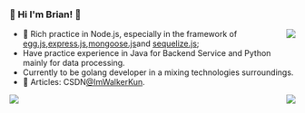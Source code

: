 ### 🌈 Hi I'm Brian! 👋
<img align="right" src="https://github-readme-stats.vercel.app/api?username=onewalker&count_private=true&show_icons=true&icon_color=805AD5&text_color=718096&bg_color=ffffff" />

<!--
**oneWalker/onewalker** is a ✨ _special_ ✨ repository because its `README.md` (this file) appears on your GitHub profile.

Here are some ideas to get you started:

- 🔭 I’m currently working on ...
- 🌱 I’m currently learning ...
- 👯 I’m looking to collaborate on ...
- 🤔 I’m looking for help with ...
- 💬 Ask me about ...
- 📫 How to reach me: ...
- 😄 Pronouns: ...
- ⚡ Fun fact: ...
[![onewalker's github stats](https://github-readme-stats.vercel.app/api?username=onewalker)](https://github.com/onewalker)
-->
- 🔭 Rich practice in Node.js, especially in the framework of [egg.js](https://eggjs.org/en/tutorials/index.html),[express.js](https://expressjs.com/),[mongoose.js](https://mongoosejs.com/)and [sequelize.js](https://sequelize.org/);
- Have practice experience in Java for Backend Service and Python mainly for data processing.
- Currently to be golang developer in a mixing technologies surroundings.
- 🔗 Articles: CSDN[@ImWalkerKun](https://blog.csdn.net/sinat_20744625).
<a>
<img align="left" src=https://github-readme-stats.vercel.app/api/top-langs/?username=oneWalker&hide=html,css,c%23&/>

<img align="right" src="https://github-readme-streak-stats.herokuapp.com/?user=onewalker" />
</a>
